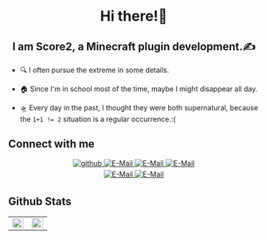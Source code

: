 # <div align="center">Hi there!👋</div>

## <div align="center">I am Score2, a Minecraft plugin development.✍️</div>

- 🔍 I often pursue the extreme in some details.

- 🏠 Since I'm in school most of the time, maybe I might disappear all day.

- 🛸 Every day in the past, I thought they were both supernatural, because the `1+1 != 2` situation is a regular occurrence.:(

## Connect with me
<div align="center">
<a href="https://github.com/Score2" target="_blank">
<img src=https://img.shields.io/badge/github-%2324292e.svg?style=for-the-badge&logo=github&logoColor=white alt=github style="margin-bottom: 5px;" />
</a>
<a href="https://afdian.net/@Score2" target="_blank">
<img src=https://img.shields.io/badge/Afdian-%23946CE6.svg?style=for-the-badge&logo=sailfishos&logoColor=white alt=E-Mail style="margin-bottom: 5px;" />
</a>
<a href="https://www.mcbbs.net/home.php?mod=space&uid=2412402" target="_blank">
<img src=https://img.shields.io/badge/MCBBS-%23F28032.svg?style=for-the-badge&logo=square&logoColor=white alt=E-Mail style="margin-bottom: 5px;" />
</a>
<a href="https://discord.gg/Fs6fJN3jXj" target="_blank">
<img src=https://img.shields.io/badge/Discord-%235562EA.svg?style=for-the-badge&logo=discord&logoColor=white alt=E-Mail style="margin-bottom: 5px;" />
</a>
</div>

<div align="center">
<a href="836696023@qq.com" target="_blank">
<img src=https://img.shields.io/badge/EMail-836696023@qq.com-%23555555.svg?labelColor=00acee&style=for-the-badge&logo=minutemailer&logoColor=white alt=E-Mail style="margin-bottom: 5px;" />
</a>
<a href="https://github.com/Score2" target="_blank">
<img src=https://komarev.com/ghpvc/?username=Score2&style=for-the-badge alt=E-Mail style="margin-bottom: 5px;" />
</a>
</div>

## Github Stats

<table>
<tr><td valign="top" width="50%">
<img src="https://github-readme-stats.vercel.app/api?username=Score2&show_icons=true&count_private=true&hide_border=true" align="left" style="width: 100%" />
</td><td valign="top" width="50%">
<img src="https://github-readme-stats.vercel.app/api/top-langs/?username=Score2&hide_border=true&layout=compact" align="left" style="width: 100%" />
</td></tr>
</table>
